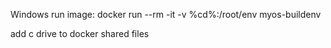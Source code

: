 Windows run image: docker run --rm -it -v %cd%:/root/env myos-buildenv

add c drive to docker shared files
